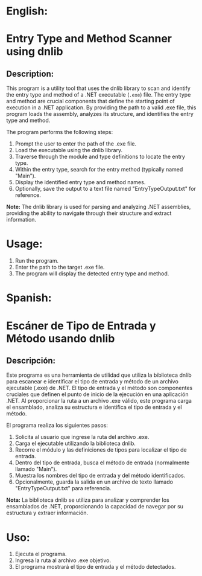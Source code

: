# **English:**

# **Entry Type and Method Scanner using dnlib**

## **Description:**

This program is a utility tool that uses the dnlib library to scan and identify the entry type and method of a .NET executable (`.exe`) file. The entry type and method are crucial components that define the starting point of execution in a .NET application. By providing the path to a valid .exe file, this program loads the assembly, analyzes its structure, and identifies the entry type and method.

The program performs the following steps:
1. Prompt the user to enter the path of the .exe file.
2. Load the executable using the dnlib library.
3. Traverse through the module and type definitions to locate the entry type.
4. Within the entry type, search for the entry method (typically named "Main").
5. Display the identified entry type and method names.
6. Optionally, save the output to a text file named "EntryTypeOutput.txt" for reference.

**Note:** The dnlib library is used for parsing and analyzing .NET assemblies, providing the ability to navigate through their structure and extract information.

# **Usage:**
1. Run the program.
2. Enter the path to the target .exe file.
3. The program will display the detected entry type and method.

# **Spanish:**

# **Escáner de Tipo de Entrada y Método usando dnlib**

## **Descripción:**

Este programa es una herramienta de utilidad que utiliza la biblioteca dnlib para escanear e identificar el tipo de entrada y método de un archivo ejecutable (.exe) de .NET. El tipo de entrada y el método son componentes cruciales que definen el punto de inicio de la ejecución en una aplicación .NET. Al proporcionar la ruta a un archivo .exe válido, este programa carga el ensamblado, analiza su estructura e identifica el tipo de entrada y el método.

El programa realiza los siguientes pasos:
1. Solicita al usuario que ingrese la ruta del archivo .exe.
2. Carga el ejecutable utilizando la biblioteca dnlib.
3. Recorre el módulo y las definiciones de tipos para localizar el tipo de entrada.
4. Dentro del tipo de entrada, busca el método de entrada (normalmente llamado "Main").
5. Muestra los nombres del tipo de entrada y del método identificados.
6. Opcionalmente, guarda la salida en un archivo de texto llamado "EntryTypeOutput.txt" para referencia.

**Nota:** La biblioteca dnlib se utiliza para analizar y comprender los ensamblados de .NET, proporcionando la capacidad de navegar por su estructura y extraer información.

# **Uso:**
1. Ejecuta el programa.
2. Ingresa la ruta al archivo .exe objetivo.
3. El programa mostrará el tipo de entrada y el método detectados.
